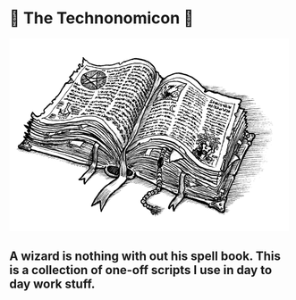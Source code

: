 # 📖 The Technonomicon 💾

![Spellbook](Spellbook.png)

## A wizard is nothing with out his spell book. This is a collection of one-off scripts I use in day to day work stuff.
